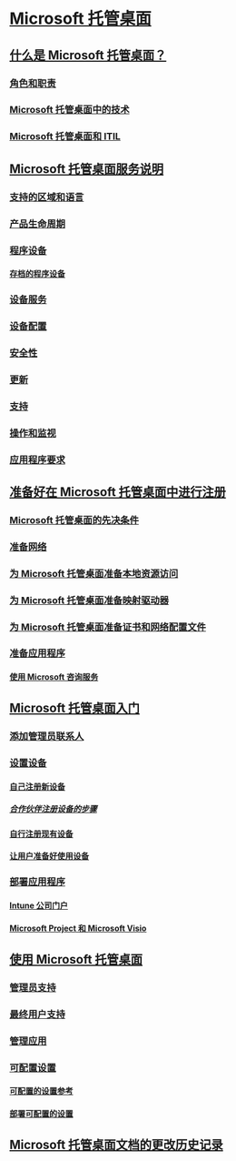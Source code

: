 # [Microsoft 托管桌面](index.yml)
## [什么是 Microsoft 托管桌面？](intro/index.md)
### [角色和职责](intro/roles-and-responsibilities.md)
### [Microsoft 托管桌面中的技术](intro/technologies.md)
### [Microsoft 托管桌面和 ITIL](MMD-and-ITSM.md)
## [Microsoft 托管桌面服务说明](service-description/index.md)
### [支持的区域和语言](service-description/regions-languages.md)
### [产品生命周期](service-description/device-lifecycle.md)
### [程序设备](service-description/device-list.md)
#### [存档的程序设备](service-description/archived-device-list.md)
### [设备服务](service-description/device-services.md)
### [设备配置](service-description/device-policies.md)
### [安全性](service-description/security.md)
### [更新](service-description/updates.md)
### [支持](service-description/support.md)
### [操作和监视](service-description/operations-and-monitoring.md)
### [应用程序要求](service-description/mmd-app-requirements.md)
## [准备好在 Microsoft 托管桌面中进行注册](get-ready/index.md)
### [Microsoft 托管桌面的先决条件](get-ready/prerequisites.md)
### [准备网络](get-ready/network.md)
### [为 Microsoft 托管桌面准备本地资源访问](get-ready/authentication.md)
### [为 Microsoft 托管桌面准备映射驱动器](get-ready/mapped-drives.md)
### [为 Microsoft 托管桌面准备证书和网络配置文件](get-ready/certs-wifi-lan.md)
### [准备应用程序](get-ready/apps.md)
#### [使用 Microsoft 咨询服务](get-ready/apps-MCS.md)
## [Microsoft 托管桌面入门](get-started/index.md)
### [添加管理员联系人](get-started/add-admin-contacts.md)
### [设置设备](get-started/set-up-devices.md)
#### [自己注册新设备](get-started/register-devices-self.md)
##### [合作伙伴注册设备的步骤](get-started/register-devices-partner.md)
#### [自行注册现有设备](get-started/register-reused-devices-self.md)
#### [让用户准备好使用设备](get-started/get-started-devices.md)
### [部署应用程序](get-started/deploy-apps.md)
#### [Intune 公司门户](get-started/company-portal.md)
#### [Microsoft Project 和 Microsoft Visio](get-started/project-visio.md)
## [使用 Microsoft 托管桌面](working-with-managed-desktop/index.md)
### [管理员支持](working-with-managed-desktop/admin-support.md)
### [最终用户支持](working-with-managed-desktop/end-user-support.md)
### [管理应用](working-with-managed-desktop/manage-apps.md)
### [可配置设置](working-with-managed-desktop/config-setting-overview.md)
#### [可配置的设置参考](working-with-managed-desktop/config-setting-ref.md)
#### [部署可配置的设置](working-with-managed-desktop/config-setting-deploy.md)
## [Microsoft 托管桌面文档的更改历史记录](change-history-managed-desktop.md)

